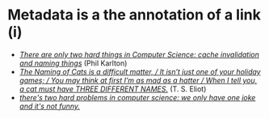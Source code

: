 
# Metadata is a the annotation of a link (i)

* _[There are only two hard things in Computer Science: cache invalidation and naming things](https://www.karlton.org/2017/12/naming-things-hard/)_ (Phil Karlton)
* _[The Naming of Cats is a difficult matter, / It isn’t just one of your holiday games; / You may think at first I’m as mad as a hatter / When I tell you, a cat must have THREE DIFFERENT NAMES.](https://poets.org/poem/naming-cats)_ (T. S. Eliot)
*  _[there's two hard problems in computer science: we only have one joke and it's not funny.](https://twitter.com/pbowden/status/468855097879830528?s=20&t=GXXHy6eUnAN-W_7Q3EqqfQ)_

